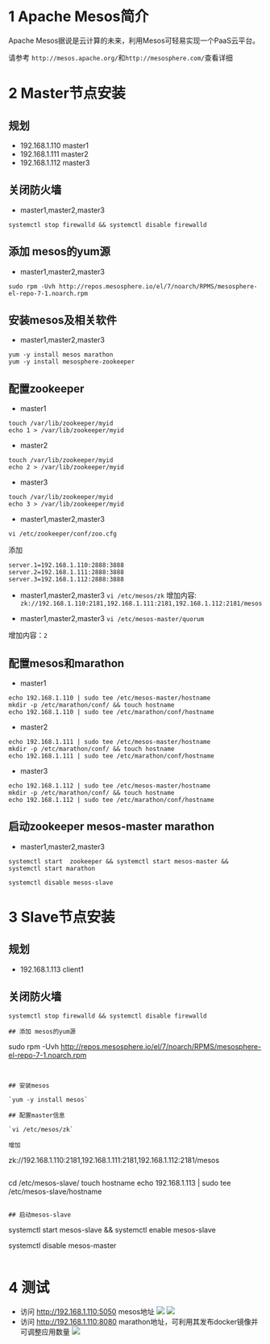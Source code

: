 # 1 Apache Mesos简介

Apache Mesos据说是云计算的未来，利用Mesos可轻易实现一个PaaS云平台。

请参考 `http://mesos.apache.org/`和`http://mesosphere.com/`查看详细

# 2 Master节点安装

## 规划

- 192.168.1.110 master1
- 192.168.1.111 master2
- 192.168.1.112 master3

## 关闭防火墙

- master1,master2,master3
```
systemctl stop firewalld && systemctl disable firewalld
```

## 添加 mesos的yum源

- master1,master2,master3
```
sudo rpm -Uvh http://repos.mesosphere.io/el/7/noarch/RPMS/mesosphere-el-repo-7-1.noarch.rpm
```


## 安装mesos及相关软件

- master1,master2,master3
```
yum -y install mesos marathon
yum -y install mesosphere-zookeeper
```

## 配置zookeeper

- master1
```
touch /var/lib/zookeeper/myid
echo 1 > /var/lib/zookeeper/myid
```

- master2
```
touch /var/lib/zookeeper/myid
echo 2 > /var/lib/zookeeper/myid
```

- master3
```
touch /var/lib/zookeeper/myid
echo 3 > /var/lib/zookeeper/myid
```


- master1,master2,master3

`vi /etc/zookeeper/conf/zoo.cfg`

添加

```
server.1=192.168.1.110:2888:3888
server.2=192.168.1.111:2888:3888
server.3=192.168.1.112:2888:3888
```

- master1,master2,master3
`vi /etc/mesos/zk`
增加内容:
`zk://192.168.1.110:2181,192.168.1.111:2181,192.168.1.112:2181/mesos`

- master1,master2,master3
`vi /etc/mesos-master/quorum`

增加内容：`2`

## 配置mesos和marathon

- master1
```
echo 192.168.1.110 | sudo tee /etc/mesos-master/hostname
mkdir -p /etc/marathon/conf/ && touch hostname
echo 192.168.1.110 | sudo tee /etc/marathon/conf/hostname
```

- master2
```
echo 192.168.1.111 | sudo tee /etc/mesos-master/hostname
mkdir -p /etc/marathon/conf/ && touch hostname
echo 192.168.1.111 | sudo tee /etc/marathon/conf/hostname
```

- master3
```
echo 192.168.1.112 | sudo tee /etc/mesos-master/hostname
mkdir -p /etc/marathon/conf/ && touch hostname
echo 192.168.1.112 | sudo tee /etc/marathon/conf/hostname
```


## 启动zookeeper mesos-master marathon

- master1,master2,master3
```
systemctl start  zookeeper && systemctl start mesos-master && systemctl start marathon

systemctl disable mesos-slave
```



# 3 Slave节点安装

## 规划

- 192.168.1.113 client1

## 关闭防火墙

```
systemctl stop firewalld && systemctl disable firewalld

## 添加 mesos的yum源

```
sudo rpm -Uvh http://repos.mesosphere.io/el/7/noarch/RPMS/mesosphere-el-repo-7-1.noarch.rpm
```


## 安装mesos

`yum -y install mesos`

## 配置master信息

`vi /etc/mesos/zk`

增加

```
zk://192.168.1.110:2181,192.168.1.111:2181,192.168.1.112:2181/mesos
```

```
cd /etc/mesos-slave/
touch hostname
echo 192.168.1.113 | sudo tee /etc/mesos-slave/hostname
```

## 启动mesos-slave

```
systemctl start  mesos-slave  && systemctl enable  mesos-slave

systemctl disable mesos-master
```

```

# 4 测试

- 访问 http://192.168.1.110:5050 mesos地址
![](https://raw.githubusercontent.com/wiselyman/study/master/mesos/resources/11.jpg)
![](https://raw.githubusercontent.com/wiselyman/study/master/mesos/resources/12.jpg)
- 访问 http://192.168.1.110:8080 marathon地址，可利用其发布docker镜像并可调整应用数量
![](https://raw.githubusercontent.com/wiselyman/study/master/mesos/resources/13.jpg)





